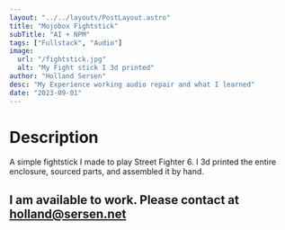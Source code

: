 ```yaml
---
layout: "../../layouts/PostLayout.astro"
title: "Mojobox Fightstick"
subTitle: "AI + NPM"
tags: ["Fullstack", "Audio"]
image:
  url: "/fightstick.jpg"
  alt: "My Fight stick I 3d printed"
author: "Holland Sersen"
desc: "My Experience working audio repair and what I learned"
date: "2023-09-01"
---
```


# Description

A simple fightstick I made to play Street Fighter 6. I 3d printed the entire enclosure, sourced parts, and assembled it by hand.

## I am available to work. Please contact at holland@sersen.net 